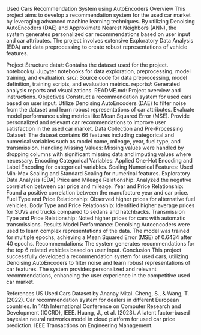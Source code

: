 Used Cars Recommendation System using AutoEncoders
Overview
This project aims to develop a recommendation system for the used car market by leveraging advanced machine learning techniques. By utilizing Denoising AutoEncoders (DAE) and Approximate Nearest Neighbors (ANN), the system generates personalized car recommendations based on user input and car attributes. The project involves extensive Exploratory Data Analysis (EDA) and data preprocessing to create robust representations of vehicle features.

Project Structure
data/: Contains the dataset used for the project.
notebooks/: Jupyter notebooks for data exploration, preprocessing, model training, and evaluation.
src/: Source code for data preprocessing, model definition, training scripts, and evaluation metrics.
reports/: Generated analysis reports and visualizations.
README.md: Project overview and instructions.
Objectives
Construct a recommendation system for used cars based on user input.
Utilize Denoising AutoEncoders (DAE) to filter noise from the dataset and learn robust representations of car attributes.
Evaluate model performance using metrics like Mean Squared Error (MSE).
Provide personalized and relevant car recommendations to improve user satisfaction in the used car market.
Data Collection and Pre-Processing
Dataset: The dataset contains 66 features including categorical and numerical variables such as model name, mileage, year, fuel type, and transmission.
Handling Missing Values: Missing values were handled by dropping columns with significant missing data and imputing values where necessary.
Encoding Categorical Variables: Applied One-Hot Encoding and Label Encoding for categorical variables.
Scaling Numerical Features: Used Min-Max Scaling and Standard Scaling for numerical features.
Exploratory Data Analysis (EDA)
Price and Mileage Relationship: Analyzed the negative correlation between car price and mileage.
Year and Price Relationship: Found a positive correlation between the manufacture year and car price.
Fuel Type and Price Relationship: Observed higher prices for alternative fuel vehicles.
Body Type and Price Relationship: Identified higher average prices for SUVs and trucks compared to sedans and hatchbacks.
Transmission Type and Price Relationship: Noted higher prices for cars with automatic transmissions.
Results
Model Performance: Denoising Autoencoders were used to learn complex representations of the data. The model was trained for multiple epochs, achieving a Mean Squared Error (MSE) of 0.6434 after 40 epochs.
Recommendations: The system generates recommendations for the top 6 related vehicles based on user input.
Conclusion
This project successfully developed a recommendation system for used cars, utilizing Denoising AutoEncoders to filter noise and learn robust representations of car features. The system provides personalized and relevant recommendations, enhancing the user experience in the competitive used car market.

References
US Used Cars Dataset by Ananay Mital.
Cheng, S., & Wang, T. (2022). Car recommendation system for dealers in different European countries. In 14th International Conference on Computer Research and Development (ICCRD), IEEE.
Huang, J., et al. (2023). A latent factor-based bayesian neural networks model in cloud platform for used car price prediction. IEEE Transactions on Engineering Management.
